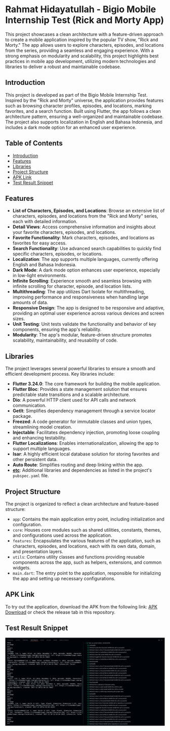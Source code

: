# Rahmat Hidayatullah - Bigio Mobile Internship Test (Rick and Morty App)

This project showcases a clean architecture with a feature-driven approach to create a mobile application inspired by the popular TV show, "Rick and Morty." The app allows users to explore characters, episodes, and locations from the series, providing a seamless and engaging experience. With a strong emphasis on modularity and scalability, this project highlights best practices in mobile app development, utilizing modern technologies and libraries to deliver a robust and maintainable codebase.

## Introduction

This project is developed as part of the Bigio Mobile Internship Test. Inspired by the "Rick and Morty" universe, the application provides features such as browsing character profiles, episodes, and locations, marking favorites, and a search function. Built using Flutter, the app follows a clean architecture pattern, ensuring a well-organized and maintainable codebase. The project also supports localization in English and Bahasa Indonesia, and includes a dark mode option for an enhanced user experience.

## Table of Contents

- [Introduction](#introduction)
- [Features](#features)
- [Libraries](#libraries)
- [Project Structure](#project-structure)
- [APK Link](#apk-link)
- [Test Result Snippet](#test-result-snippet)

## Features

- **List of Characters, Episodes, and Locations**: Browse an extensive list of characters, episodes, and locations from the "Rick and Morty" series, each with detailed information.
- **Detail Views**: Access comprehensive information and insights about your favorite characters, episodes, and locations.
- **Favorite Functionality**: Mark characters, episodes, and locations as favorites for easy access.
- **Search Functionality**: Use advanced search capabilities to quickly find specific characters, episodes, or locations.
- **Localization**: The app supports multiple languages, currently offering English and Bahasa Indonesia.
- **Dark Mode**: A dark mode option enhances user experience, especially in low-light environments.
- **Infinite Scrolling**: Experience smooth and seamless browsing with infinite scrolling for character, episode, and location lists.
- **Multithreading**: The app utilizes Dart Isolate for multithreading, improving performance and responsiveness when handling large amounts of data.
- **Responsive Design**: The app is designed to be responsive and adaptive, providing an optimal user experience across various devices and screen sizes.
- **Unit Testing**: Unit tests validate the functionality and behavior of key components, ensuring the app's reliability.
- **Modularity**: The app's modular, feature-driven structure promotes scalability, maintainability, and reusability of code.

## Libraries

The project leverages several powerful libraries to ensure a smooth and efficient development process. Key libraries include:

- **Flutter 3.24.0**: The core framework for building the mobile application.
- **Flutter Bloc**: Provides a state management solution that ensures predictable state transitions and a scalable architecture.
- **Dio**: A powerful HTTP client used for API calls and network communication.
- **GetIt**: Simplifies dependency management through a service locator package.
- **Freezed**: A code generator for immutable classes and union types, streamlining model creation.
- **Injectable**: Facilitates dependency injection, promoting loose coupling and enhancing testability.
- **Flutter Localizations**: Enables internationalization, allowing the app to support multiple languages.
- **Isar**: A highly efficient local database solution for storing favorites and other persistent data.
- **Auto Route**: Simplifies routing and deep linking within the app.
- **[etc](https://github.com/erhahahaa/rahmat_bigio_mobile_intern_test/blob/main/pubspec.yaml)**: Additional libraries and dependencies as listed in the project's `pubspec.yaml` file.

## Project Structure

The project is organized to reflect a clean architecture and feature-based structure:

- `app`: Contains the main application entry point, including initialization and configuration.
- `core`: Houses core modules such as shared utilities, constants, themes, and configurations used across the application.
- `features`: Encapsulates the various features of the application, such as characters, episodes, and locations, each with its own data, domain, and presentation layers.
- `utils`: Contains utility classes and functions providing reusable components across the app, such as helpers, extensions, and common widgets.
- `main.dart`: The entry point to the application, responsible for initializing the app and setting up necessary configurations.

## APK Link

To try out the application, download the APK from the following link: [APK Download](https://drive.google.com/file/d/1aR4gZvPA5NUKlbyM9khExWhDWiZcyHr-/view?usp=sharing) or check the release tab in this repository.

## Test Result Snippet

![Test Result Snippet](https://raw.githubusercontent.com/erhahahaa/rahmat_bigio_mobile_intern_test/main/resources/test/result_snippet.png "Test Result Snippet")
